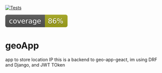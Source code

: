 [![Tests](https://github.com/bartdob/geoApp/actions/workflows/testing.yml/badge.svg)](https://github.com/bartdob/geoApp/actions/workflows/testing.yml)

![](coverage.svg)

# geoApp
app to store location IP
this is a backend to geo-app-geact, im using DRF and Django, and JWT TOken
